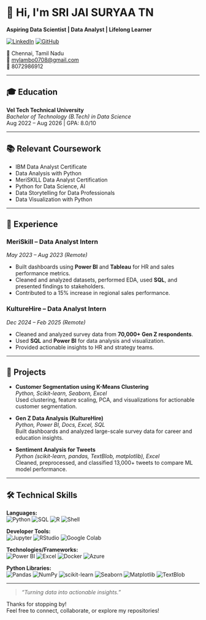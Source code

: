 # 👋 Hi, I'm SRI JAI SURYAA TN

**Aspiring Data Scientist | Data Analyst | Lifelong Learner**

[![LinkedIn](https://img.shields.io/badge/LinkedIn-blue?logo=linkedin)](https://www.linkedin.com/) <!-- Add your real LinkedIn URL here -->
[![GitHub](https://img.shields.io/badge/GitHub-black?logo=github)](https://github.com/Srijaisuryaa007)

📍 Chennai, Tamil Nadu  
📧 [mylambo0708@gmail.com](mailto:mylambo0708@gmail.com)  
📱 8072986912

---

## 🎓 Education

**Vel Tech Technical University**  
_Bachelor of Technology (B.Tech) in Data Science_  
Aug 2022 – Aug 2026 | GPA: 8.0/10

---

## 📚 Relevant Coursework

- IBM Data Analyst Certificate
- Data Analysis with Python
- MeriSKILL Data Analyst Certification
- Python for Data Science, AI
- Data Storytelling for Data Professionals
- Data Visualization with Python

---

## 💼 Experience

### MeriSkill – Data Analyst Intern  
*May 2023 – Aug 2023 (Remote)*  
- Built dashboards using **Power BI** and **Tableau** for HR and sales performance metrics.
- Cleaned and analyzed datasets, performed EDA, used **SQL**, and presented findings to stakeholders.
- Contributed to a 15% increase in regional sales performance.

### KultureHire – Data Analyst Intern  
*Dec 2024 – Feb 2025 (Remote)*  
- Cleaned and analyzed survey data from **70,000+ Gen Z respondents**.
- Used **SQL** and **Power BI** for data analysis and visualization.
- Provided actionable insights to HR and strategy teams.

---

## 🚀 Projects

- **Customer Segmentation using K-Means Clustering**  
  _Python, Scikit-learn, Seaborn, Excel_  
  Used clustering, feature scaling, PCA, and visualizations for actionable customer segmentation.

- **Gen Z Data Analysis (KultureHire)**  
  _Python, Power BI, Docs, Excel, SQL_  
  Built dashboards and analyzed large-scale survey data for career and education insights.

- **Sentiment Analysis for Tweets**  
  _Python (scikit-learn, pandas, TextBlob, matplotlib), Excel_  
  Cleaned, preprocessed, and classified 13,000+ tweets to compare ML model performance.

---

## 🛠️ Technical Skills

**Languages:**  
![Python](https://img.shields.io/badge/Python-3776AB?logo=python&logoColor=white) 
![SQL](https://img.shields.io/badge/SQL-4479A1?logo=postgresql&logoColor=white)
![R](https://img.shields.io/badge/R-276DC3?logo=r&logoColor=white)
![Shell](https://img.shields.io/badge/Shell-4EAA25?logo=gnu-bash&logoColor=white)

**Developer Tools:**  
![Jupyter](https://img.shields.io/badge/Jupyter-F37626?logo=jupyter&logoColor=white)
![RStudio](https://img.shields.io/badge/RStudio-75AADB?logo=rstudio&logoColor=white)
![Google Colab](https://img.shields.io/badge/Colab-F9AB00?logo=googlecolab&logoColor=white)

**Technologies/Frameworks:**  
![Power BI](https://img.shields.io/badge/PowerBI-F2C811?logo=powerbi&logoColor=black)
![Excel](https://img.shields.io/badge/Excel-217346?logo=microsoft-excel&logoColor=white)
![Docker](https://img.shields.io/badge/Docker-2496ED?logo=docker&logoColor=white)
![Azure](https://img.shields.io/badge/Azure-0078D4?logo=microsoft-azure&logoColor=white)

**Python Libraries:**  
![Pandas](https://img.shields.io/badge/Pandas-150458?logo=pandas&logoColor=white)
![NumPy](https://img.shields.io/badge/NumPy-013243?logo=numpy&logoColor=white)
![scikit-learn](https://img.shields.io/badge/scikit--learn-F7931E?logo=scikit-learn&logoColor=white)
![Seaborn](https://img.shields.io/badge/Seaborn-3776AB?logo=python&logoColor=white)
![Matplotlib](https://img.shields.io/badge/Matplotlib-11557C?logo=python&logoColor=white)
![TextBlob](https://img.shields.io/badge/TextBlob-FFD43B?logo=python&logoColor=black)

---

> *“Turning data into actionable insights.”*

Thanks for stopping by!  
Feel free to connect, collaborate, or explore my repositories!
